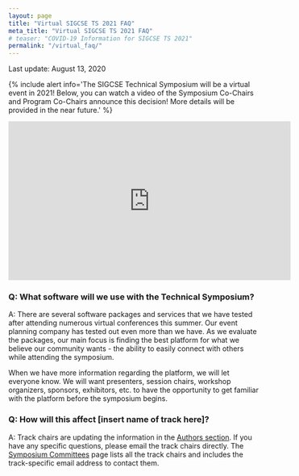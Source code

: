```yaml
---
layout: page
title: "Virtual SIGCSE TS 2021 FAQ"
meta_title: "Virtual SIGCSE TS 2021 FAQ"
# teaser: "COVID-19 Information for SIGCSE TS 2021"
permalink: "/virtual_faq/"
---
```

Last update: August 13, 2020

{% include alert info='The SIGCSE Technical Symposium will be a virtual event in 2021! Below, you can watch a video of the Symposium Co-Chairs and Program Co-Chairs announce this decision! More details will be provided in the near future.' %}

<section align="center">
   <iframe width="560" height="315" src="https://www.youtube.com/embed/BAoyHUvSt4M" frameborder="0" allow="accelerometer; autoplay; encrypted-media; gyroscope; picture-in-picture" allowfullscreen></iframe>
</section>

### Q: What software will we use with the Technical Symposium?

A: There are several software packages and services that we have tested after attending numerous virtual conferences this summer.  Our event planning company has tested out even more than we have.  As we evaluate the packages, our main focus is finding the best platform for what we believe our community wants - the ability to easily connect with others while attending the symposium.  

When we have more information regarding the platform, we will let everyone know.  We will want presenters, session chairs, workshop organizers, sponsors, exhibitors, etc. to have the opportunity to get familiar with the platform before the symposium begins.

### Q: How will this affect [insert name of track here]?

A: Track chairs are updating the information in the [Authors section](/authors).  If you have any specific questions, please email the track chairs directly. The [Symposium Committees](/committee) page lists all the track chairs and includes the track-specific email address to contact them.

